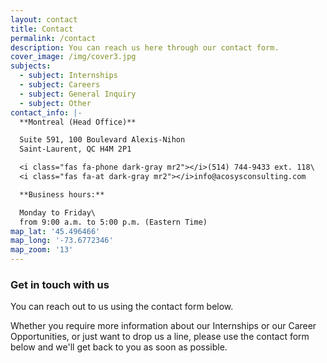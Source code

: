 ```yaml
---
layout: contact
title: Contact
permalink: /contact
description: You can reach us here through our contact form.
cover_image: /img/cover3.jpg
subjects:
  - subject: Internships
  - subject: Careers
  - subject: General Inquiry
  - subject: Other
contact_info: |-
  **Montreal (Head Office)**

  Suite 591, 100 Boulevard Alexis-Nihon
  Saint-Laurent, QC H4M 2P1

  <i class="fas fa-phone dark-gray mr2"></i>(514) 744-9433 ext. 118\
  <i class="fas fa-at dark-gray mr2"></i>info@acosysconsulting.com

  **Business hours:**

  Monday to Friday\
  from 9:00 a.m. to 5:00 p.m. (Eastern Time)
map_lat: '45.496466'
map_long: '-73.6772346'
map_zoom: '13'
---
```

### Get in touch with us

You can reach out to us using the contact form below.

Whether you require more information about our Internships or our Career Opportunities, or just want to drop us a line, please use the contact form below and we'll get back to you as soon as possible.
